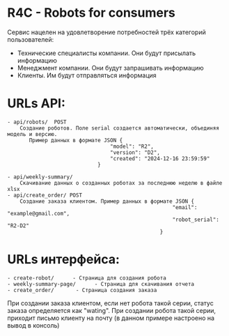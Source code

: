# R4C - Robots for consumers

Сервис нацелен на удовлетворение потребностей трёх категорий пользователей:
- Технические специалисты компании. Они будут присылать информацию
- Менеджмент компании. Они будут запрашивать информацию
- Клиенты. Им будут отправляться информация


# URLs API:
    - api/robots/  POST
        Создание роботов. Поле serial создается автоматически, объединяя модель и версию. 
           Пример данных в формате JSON {
                                     "model": "R2",
                                     "version": "D2",
                                     "created": "2024-12-16 23:59:59"
                                 }
  
    - api/weekly-summary/
        Скачивание данных о созданных роботах за последнюю неделю в файле xlsx
    - api/create_order/ POST
        Создание заказа клиентом. Пример данных в формате JSON {
                                                         "email": "example@gmail.com",
                                                         "robot_serial": "R2-D2"
                                                     }

# URLs интерфейса:
    - create-robot/      - Страница для создания робота
    - weekly-summary-page/      - Страница для скачивания отчета
    - create_order/       - Страница создания заказа
При создании заказа клиентом, если нет робота такой серии, статус заказа определяется как "wating". При создании робота такой серии, приходит письмо клиенту на почту (в данном примере настроено на вывод в консоль)
      
